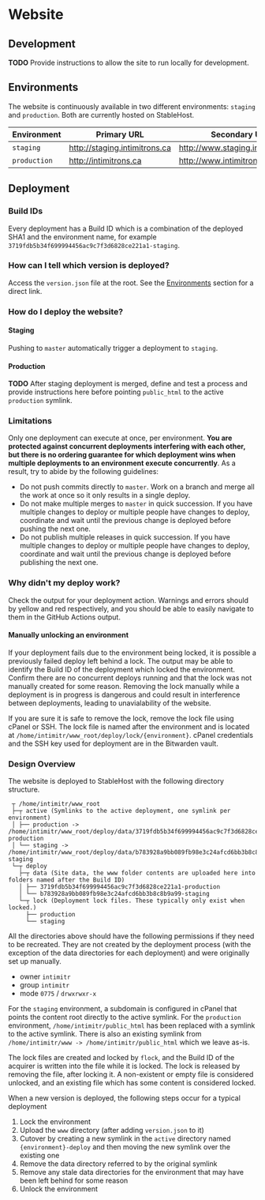 # Website

## Development
**TODO**
Provide instructions to allow the site to run locally for development.

## Environments
The website is continuously available in two different environments: `staging` and `production`. Both are currently hosted on StableHost.

| Environment  | Primary URL                   | Secondary URL                     | Version                                    |
| ------------ | ----------------------------- | --------------------------------- | ------------------------------------------ |
| `staging`    | http://staging.intimitrons.ca | http://www.staging.intimitrons.ca | http://staging.intimitrons.ca/version.json |
| `production` | http://intimitrons.ca         | http://www.intimitrons.ca         | http://intimitrons.ca/version.json         |

## Deployment

### Build IDs
Every deployment has a Build ID which is a combination of the deployed SHA1 and the environment name, for example `3719fdb5b34f699994456ac9c7f3d6828ce221a1-staging`.

### How can I tell which version is deployed?
Access the `version.json` file at the root. See the [Environments](#environments) section for a direct link.

### How do I deploy the website?
#### Staging
Pushing to `master` automatically trigger a deployment to `staging`.

#### Production
**TODO**
After staging deployment is merged, define and test a process and provide instructions here before pointing `public_html` to the active `production` symlink.

### Limitations
Only one deployment can execute at once, per environment. **You are protected against concurrent deployments interfering with each other, but there is no ordering guarantee for which deployment wins when multiple deployments to an environment execute concurrently**. As a result, try to abide by the following guidelines:
* Do not push commits directly to `master`. Work on a branch and merge all the work at once so it only results in a single deploy.
* Do not make multiple merges to `master` in quick succession. If you have multiple changes to deploy or multiple people have changes to deploy, coordinate and wait until the previous change is deployed before pushing the next one.
* Do not publish multiple releases in quick succession. If you have multiple changes to deploy or multiple people have changes to deploy, coordinate and wait until the previous change is deployed before publishing the next one.

### Why didn't my deploy work?

Check the output for your deployment action. Warnings and errors should by yellow and red respectively, and you should be able to easily navigate to them in the GitHub Actions output.

#### Manually unlocking an environment
If your deployment fails due to the environment being locked, it is possible a previously failed deploy left behind a lock. The output may be able to identify the Build ID of the deployment which locked the environment. Confirm there are no concurrent deploys running and that the lock was not manually created for some reason. Removing the lock manually while a deployment is in progress is dangerous and could result in interference between deployments, leading to unavialability of the website.

If you are sure it is safe to remove the lock, remove the lock file using cPanel or SSH. The lock file is named after the environment and is located at `/home/intimitr/www_root/deploy/lock/{environment}`. cPanel credentials and the SSH key used for deployment are in the Bitwarden vault.

### Design Overview
The website is deployed to StableHost with the following directory structure.

```
 ┬ /home/intimitr/www_root
 ├─┬ active (Symlinks to the active deployment, one symlink per environment)
 │ ├── production -> /home/intimitr/www_root/deploy/data/3719fdb5b34f699994456ac9c7f3d6828ce221a1-production
 │ └── staging -> /home/intimitr/www_root/deploy/data/b783928a9bb089fb98e3c24afcd6bb3b8c8b9a99-staging
 └─┬ deploy
   ├─┬ data (Site data, the www folder contents are uploaded here into folders named after the Build ID)
   │ ├── 3719fdb5b34f699994456ac9c7f3d6828ce221a1-production
   │ └── b783928a9bb089fb98e3c24afcd6bb3b8c8b9a99-staging
   └─┬ lock (Deployment lock files. These typically only exist when locked.)
     ├── production
     └── staging
```

All the directories above should have the following permissions if they need to be recreated. They are not created by the deployment process
(with the exception of the data directories for each deployment) and were originally set up manually.
* owner `intimitr`
* group `intimitr`
* mode `0775` / `drwxrwxr-x`

For the `staging` environment, a subdomain is configured in cPanel that points the content root directly to the active symlink.
For the `production` environment, `/home/intimitr/public_html` has been replaced with a symlink to the active symlink.
There is also an existing symlink from `/home/intimitr/www -> /home/intimitr/public_html` which we leave as-is.

The lock files are created and locked by `flock`, and the Build ID of the acquirer is written into the file while it is locked.
The lock is released by removing the file, after locking it. A non-existent or empty file is considered unlocked, and an existing
file which has some content is considered locked.

When a new version is deployed, the following steps occur for a typical deployment
1. Lock the environment
1. Upload the `www` directory (after adding `version.json` to it)
1. Cutover by creating a new symlink in the `active` directory named `{environment}-deploy` and then moving the new symlink over the existing one
1. Remove the data directory referred to by the original symlink
1. Remove any stale data directories for the environment that may have been left behind for some reason
1. Unlock the environment
